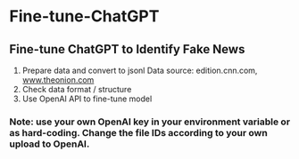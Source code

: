 # Fine-tune-ChatGPT
## Fine-tune ChatGPT to Identify Fake News
1. Prepare data and convert to jsonl
   Data source: edition.cnn.com, www.theonion.com
3. Check data format / structure
4. Use OpenAI API to fine-tune model
### Note: use your own OpenAI key in your environment variable or as hard-coding. Change the file IDs according to your own upload to OpenAI.
